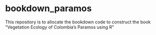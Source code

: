 # bookdown_paramos

This repository is to allocate the bookdown code to construct the book "Vegetation Ecology of Colombia’s Paramos using R"